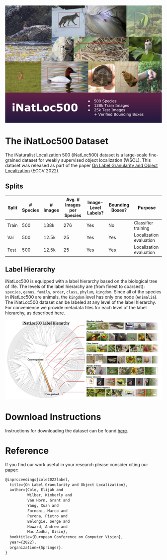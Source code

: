 ![Banner](assets/banner.jpg)

# The iNatLoc500 Dataset
The iNaturalist Localization 500 (iNatLoc500) dataset is a large-scale fine-grained dataset for weakly supervised object localization (WSOL). This dataset was released as part of the paper [On Label Granularity and Object Localization](https://arxiv.org/abs/2207.10225) (ECCV 2022).

## Splits

Split | # Species | # Images | Avg. # Images per Species | Image-Level Labels? | Bounding Boxes? | Purpose
--- | --- | --- | --- | --- | --- | ---
Train | 500 | 138k | 276 | Yes | No | Classifier training
Val | 500 | 12.5k | 25 | Yes | Yes | Localization evaluation
Test | 500 | 12.5k | 25 | Yes | Yes | Localization evaluation

## Label Hierarchy

iNatLoc500 is equipped with a label hierarchy based on the biological tree of life. The levels of the label hierarchy are (from finest to coarsest): `species`, `genus`, `family`, `order`, `class`, `phylum`, `kingdom`. Since all of the species in iNatLoc500 are animals, the `kingdom` level has only one node (`Animalia`). The iNatLoc500 dataset can be labeled at any level of the label hierarchy. For convenience we provide metadata files for each level of the label hierarchy, as described [here](dataset/README.md).

![iNatLoc500 Label Hierarchy](assets/inatloc500_label_hierarchy.jpg)

# Download Instructions
Instructions for downloading the dataset can be found [here](dataset/README.md). 

# Reference
If you find our work useful in your research please consider citing our paper:  

```latex
@inproceedings{cole2022label,
  title={On Label Granularity and Object Localization},
  author={Cole, Elijah and 
          Wilber, Kimberly and 
          Van Horn, Grant and 
          Yang, Xuan and 
          Fornoni, Marco and 
          Perona, Pietro and 
          Belongie, Serge and 
          Howard, Andrew and 
          Mac Aodha, Oisin},
  booktitle={European Conference on Computer Vision},
  year={2022},
  organization={Springer}.
}
```
